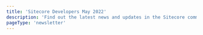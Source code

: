 ```yaml
---
title: 'Sitecore Developers May 2022'
description: 'Find out the latest news and updates in the Sitecore community.'
pageType: 'newsletter'
---
```


<NewsletterStory
      title="What’s new on the Developer Portal   "
      copy="Since the launch in October 2021, we have been continuously updating the Developer Portal to bring you more functionality and easier ways to find information. Discover what has been released so far since launch."
      image="https://go.sitecore.com/l/857953/2022-05-22/j4p2wk/857953/1653264101mFVZfaqZ/1.png"
      linkText="Read more"
      linkHref="https://go.sitecore.com/e/857953/fc4aa91bfa451038a46421b24bcbcd/j4rs1c/343282660?h=DJAJlPdxmNwftXnZUxMx5NCg4h9L-QdzE78YvGiHE0A"
      variant="full-width"    />
<NewsletterStory 
      title="Setup Sitecore OrderCloud-Series"
      copy="Learn how to setup Sitecore OrderCloud using Azurite, Azure services, Seller UI, and much more in this 3 part series."
      image="https://go.sitecore.com/l/857953/2022-01-21/clzfg7/857953/1642791021PUAcmvsn/6.png"
      linkHref="https://go.sitecore.com/e/857953/loud-headstart-project-series-/j4rs1g/343282660?h=DJAJlPdxmNwftXnZUxMx5NCg4h9L-QdzE78YvGiHE0A"
    />
<NewsletterStory 
      title="How to Integrate Sitecore CDP on your site"
      copy="Find out how you can get started with Sitecore CDP and the different ways to get Sitecore CDP running on your site."
      image="https://go.sitecore.com/l/857953/2022-05-22/j4p2wn/857953/1653264140cptwz5TZ/5.png"
      linkHref="https://go.sitecore.com/e/857953/rate-sitecore-cdp-on-your-site/j4rs1k/343282660?h=DJAJlPdxmNwftXnZUxMx5NCg4h9L-QdzE78YvGiHE0A"
    />
<NewsletterStory 
      title="Understanding Containerization and Docker"
      copy="Learn about everything you need to know about containers and docker in simple words and great memes."
      image="https://go.sitecore.com/l/857953/2022-04-21/ggvc2w/857953/1650590313tUyZoKqL/4.png"
      linkHref="https://go.sitecore.com/e/857953/2-containerization-and-docker-/j4rs1n/343282660?h=DJAJlPdxmNwftXnZUxMx5NCg4h9L-QdzE78YvGiHE0A"
    />
<NewsletterStory 
      title="A few words from Dave O'Flanagan to the Sitecore Community"
      copy="At SUGCON Europe 2022, we had the opportunity to sit down with Dave O’Flanagan, CPO at Sitecore, and ask him some questions about his overall experience. Find out what he had to say about SUGCON, the Sitecore Community, and more!"
      image="https://go.sitecore.com/l/857953/2022-05-22/j4p5jc/857953/1653265535z65zzSzi/Untitled_design__6_.png"
      linkHref="https://go.sitecore.com/e/857953/watch-v--ZMFIzB-5Dw/j4rs1r/343282660?h=DJAJlPdxmNwftXnZUxMx5NCg4h9L-QdzE78YvGiHE0A"
      variant="full-width"    />
<NewsletterStory 
      title="Sitecore CDP – Audience Sync Templates"
      copy="Learn all about audience sync, an export feature that is found on Sitecore CDP. This tool can help reduce imprudent prospecting, create exclusion lists, and more!"
      image="https://go.sitecore.com/l/857953/2022-05-22/j4nw78/857953/1653263423AhaIINyk/Untitled_design__2_.png"
      linkHref="https://go.sitecore.com/e/857953/about-audience-sync-templates-/j4rs1v/343282660?h=DJAJlPdxmNwftXnZUxMx5NCg4h9L-QdzE78YvGiHE0A"
    />
<NewsletterStory 
      title="Sitecore Personalize and potential integration scenarios"
      copy="Explore potential scenarios when integrating Sitecore Personalize with your Martech landscape. What can be the simplest, the fastest solution, and what can bring in the full capabilities integrating customer profiles, behaviours and history!"
      image="https://go.sitecore.com/l/857953/2022-05-22/j4p2wg/857953/1653264037zyP4bKLb/7.png"
      linkHref="https://go.sitecore.com/e/857953/f2a5261bdbc11438a46421b24bcbe0/j4rs1y/343282660?h=DJAJlPdxmNwftXnZUxMx5NCg4h9L-QdzE78YvGiHE0A"
    />
<NewsletterStory 
      title="Three Practical Use Cases for Vercel Edge Functions"
      copy="Learn a quick overview of what edge functions are along with some practical examples where you can use edge functions to enhance your web apps."
      image="https://go.sitecore.com/l/857953/2022-04-21/ggvc3w/857953/165059035778fddTCb/2.png"
      linkHref="https://go.sitecore.com/e/857953/posts-vercel-edge-use-cases/j4rs22/343282660?h=DJAJlPdxmNwftXnZUxMx5NCg4h9L-QdzE78YvGiHE0A"
    />
<NewsletterStory 
      title="Sitecore Architect's Guide to SaaS Migration"
      copy="Composable DXP is all the rage, but how do you gradually move your existing Sitecore architecture over to something that is MACH and headless? Learn XM/XP scenarios for gradually migrating."
      image="https://go.sitecore.com/l/857953/2022-05-22/j4p4s5/857953/1653264825PLTEDgMa/Untitled_design__4_.png"
      linkText="Watch now"
      linkHref="https://www.youtube.com/watch?v=ZTjk5t9dfRQ"
      variant="full-width"    />
<NewsletterStory 
      title="How to deploy Sitecore XP on Amazon Web Services (AWS)"
      copy="In this Quick Start, learn how to deploy a multirole architecture into individual Auto ails. Scaling groups to ensure recoverability when an instance"
      image="https://go.sitecore.com/l/857953/2022-04-21/ggvc3z/857953/1650590422llZE5ZMn/3.png"
      linkHref="https://go.sitecore.com/e/857953/tart-architecture-sitecore-xp-/j4rs25/343282660?h=DJAJlPdxmNwftXnZUxMx5NCg4h9L-QdzE78YvGiHE0A"
    />
<NewsletterStory 
      title="Introduction to the GIT CLI – Simple Commands"
      copy="Check out this guide and learn the basic steps needed to clone, add and commit changes to source control, using the CLI."
      image="https://go.sitecore.com/l/857953/2022-05-22/j4p2qn/857953/1653263944IioRwgi6/8.png"
      linkHref="https://go.sitecore.com/e/857953/o-the-git-cli-simple-commands-/j4rs28/343282660?h=DJAJlPdxmNwftXnZUxMx5NCg4h9L-QdzE78YvGiHE0A"
    />
<NewsletterStory 
      title="My first play with Sitecore’s XM, Personalize, & Content Hub DAM"
      copy="Surely you have used the individual components of Sitecore’s offering, but have you tried using all three at once? Find out how this backend developer's experience went!"
      image="https://go.sitecore.com/l/857953/2022-01-21/clz893/857953/1642790291GGtnLzVb/Untitled_design__4_.png"
      linkHref="https://go.sitecore.com/e/857953/m-personalize-content-hub-dam-/j4rs2c/343282660?h=DJAJlPdxmNwftXnZUxMx5NCg4h9L-QdzE78YvGiHE0A"
    />
